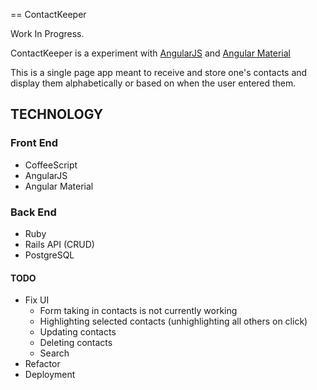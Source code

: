 == ContactKeeper

Work In Progress.

ContactKeeper is a experiment with [AngularJS](https://angularjs.org/) and [Angular Material](https://material.angularjs.org/0.10.0/#/)

This is a single page app meant to receive and store one's contacts and display them alphabetically or based on when the user entered them.

## TECHNOLOGY

### Front End
* CoffeeScript
* AngularJS
* Angular Material

### Back End
* Ruby
* Rails API (CRUD)
* PostgreSQL



#### TODO
* Fix UI
  - Form taking in contacts is not currently working
  - Highlighting selected contacts (unhighlighting all others on click)
  - Updating contacts
  - Deleting contacts
  - Search
* Refactor
* Deployment

